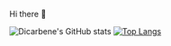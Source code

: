 Hi there 👋

![Dicarbene's GitHub stats](https://github-readme-stats.vercel.app/api?username=Dicarbene&show_icons=true&theme=dracula)
[![Top Langs](https://github-readme-stats.vercel.app/api/top-langs/?username=Dicarbene&theme=dracula&layout=compact&hide=html)](https://github.com/anuraghazra/github-readme-stats)

